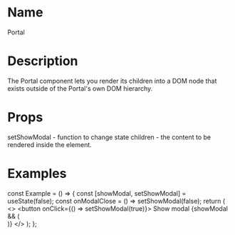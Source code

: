 # Name

Portal

# Description

The Portal component lets you render its children into a DOM node that exists
outside of the Portal's own DOM hierarchy.

# Props

setShowModal - function to change state children - the content to be rendered
inside the element.

# Examples

const Example = () => { const [showModal, setShowModal] = useState(false); const
onModalClose = () => setShowModal(false); return ( <> <button onClick={() =>
setShowModal(true)}> Show modal </button> {showModal && (
<Portal onModalClose={onModalClose}> <ModalSendForm onModalClose={onModalClose}>
<ErrorWindow/> </ModalSendForm>  
 </Portal> )} </> ); };
